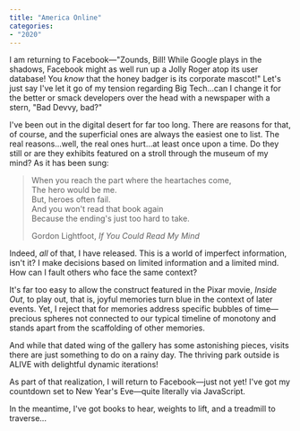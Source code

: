 ```yaml
---
title: "America Online"
categories:
- "2020"
---
```


I am returning to Facebook—"Zounds, Bill! While Google plays in the shadows, Facebook might as well run up a Jolly Roger atop its user database! You *know* that the honey badger is its corporate mascot!" Let's just say I've let it go of my tension regarding Big Tech...can I change it for the better or smack developers over the head with a newspaper with a stern, "Bad Devvy, bad?"  

I've been out in the digital desert for far too long.  There are reasons for that, of course, and the superficial ones are always the easiest one to list.  The real reasons...well, the real ones hurt...at least once upon a time.  Do they still or are they exhibits featured on a stroll through the museum of my mind? As it has been sung:

> When you reach the part where the heartaches come,     
> The hero would be me.    
> But, heroes often fail.     
> And you won't read that book again     
> Because the ending's just too hard to take.    
>
> Gordon Lightfoot, *If You Could Read My Mind* 

Indeed, *all* of that, I have released.  This is a world of imperfect information, isn't it?  I make decisions based on limited information and a limited mind.  How can I fault others who face the same context? 

It's far too easy to allow the construct featured in the Pixar movie, *Inside Out*, to play out, that is, joyful memories turn blue in the context of later events.  Yet, I reject that for memories address specific bubbles of time—precious spheres not connected to our typical timeline of monotony and stands apart from the scaffolding of other memories.    

And while that dated wing of the gallery has some astonishing pieces, visits there are just something to do on a rainy day.  The thriving park outside is ALIVE with delightful dynamic iterations!

As part of that realization, I will return to Facebook—just not yet!  I've got my countdown set to New Year's Eve—quite literally via JavaScript. 

In the meantime, I've got books to hear, weights to lift, and a treadmill to traverse...


